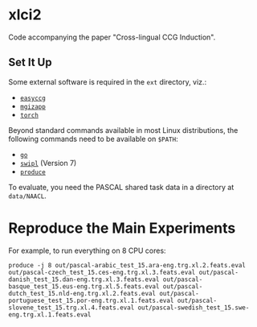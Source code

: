 xlci2
=====

Code accompanying the paper "Cross-lingual CCG Induction".

Set It Up
---------

Some external software is required in the `ext` directory, viz.:

* [`easyccg`](https://github.com/ParallelMeaningBank/easyccg)
* [`mgizapp`](https://github.com/moses-smt/mgiza/tree/master/mgizapp)
* [`torch`](http://torch.ch/docs/getting-started.html#_)

Beyond standard commands available in most Linux distributions, the following
commands need to be available on `$PATH`:

* [`go`](https://golang.org/)
* [`swipl`](http://www.swi-prolog.org/download/stable) (Version 7)
* [`produce`](https://github.com/texttheater/produce)

To evaluate, you need the PASCAL shared task data in a directory at
`data/NAACL`.

Reproduce the Main Experiments
==============================

For example, to run everything on 8 CPU cores:

    produce -j 8 out/pascal-arabic_test_15.ara-eng.trg.xl.2.feats.eval out/pascal-czech_test_15.ces-eng.trg.xl.3.feats.eval out/pascal-danish_test_15.dan-eng.trg.xl.3.feats.eval out/pascal-basque_test_15.eus-eng.trg.xl.5.feats.eval out/pascal-dutch_test_15.nld-eng.trg.xl.2.feats.eval out/pascal-portuguese_test_15.por-eng.trg.xl.1.feats.eval out/pascal-slovene_test_15.trg.xl.4.feats.eval out/pascal-swedish_test_15.swe-eng.trg.xl.1.feats.eval
